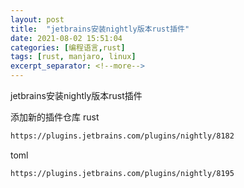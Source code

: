 ```yaml
---
layout: post
title:  "jetbrains安装nightly版本rust插件"
date: 2021-08-02 15:51:04
categories: [编程语言,rust]
tags: [rust, manjaro, linux]
excerpt_separator: <!--more-->
---
```

jetbrains安装nightly版本rust插件
<!--more-->

添加新的插件仓库
rust
```bash
https://plugins.jetbrains.com/plugins/nightly/8182
```
toml
```bash
https://plugins.jetbrains.com/plugins/nightly/8195
```